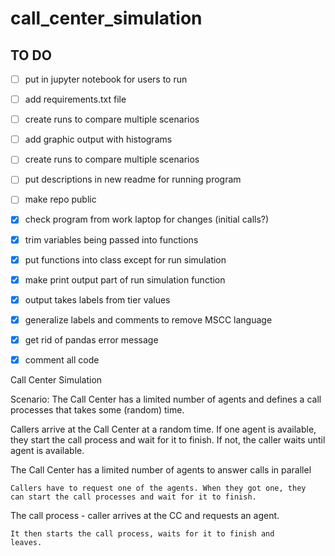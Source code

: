 # call_center_simulation

## TO DO
- [ ] put in jupyter notebook for users to run
- [ ] add requirements.txt file
- [ ] create runs to compare multiple scenarios
- [ ] add graphic output with histograms
- [ ] create runs to compare multiple scenarios
- [ ] put descriptions in new readme for running program
- [ ] make repo public
- [X] check program from work laptop for changes (initial calls?)
- [X] trim variables being passed into functions
- [X] put functions into class except for run simulation
- [X] make print output part of run simulation function
- [X] output takes labels from tier values
- [X] generalize labels and comments to remove MSCC language
- [X] get rid of pandas error message
- [X] comment all code


Call Center Simulation

Scenario:
  The Call Center has a limited number of agents and defines
  a call processes that takes some (random) time.

  Callers arrive at the Call Center at a random time. If one
  agent is available, they start the call process and wait for it
  to finish. If not, the caller waits until agent is available.

The Call Center has a limited number of agents to answer 
    calls in parallel

    Callers have to request one of the agents. When they got one, they
    can start the call processes and wait for it to finish.

The call process - caller arrives at the CC
    and requests an agent.

    It then starts the call process, waits for it to finish and
    leaves.
